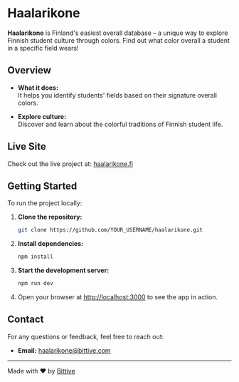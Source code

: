 # Haalarikone

**Haalarikone** is Finland's easiest overall database – a unique way to explore Finnish student culture through colors. Find out what color overall a student in a specific field wears!

## Overview

- **What it does:**  
  It helps you identify students' fields based on their signature overall colors.

- **Explore culture:**  
  Discover and learn about the colorful traditions of Finnish student life.

## Live Site

Check out the live project at: [haalarikone.fi](https://haalarikone.fi)

## Getting Started

To run the project locally:

1. **Clone the repository:**
   ```bash
   git clone https://github.com/YOUR_USERNAME/haalarikone.git
   ```
2. **Install dependencies:**
   ```bash
   npm install
   ```
3. **Start the development server:**
   ```bash
   npm run dev
   ```
4. Open your browser at [http://localhost:3000](http://localhost:3000) to see the app in action.

## Contact

For any questions or feedback, feel free to reach out:

- **Email:** [haalarikone@bittive.com](mailto:haalarikone@bittive.com)

---

Made with ❤️ by [Bittive](https://bittive.com)
